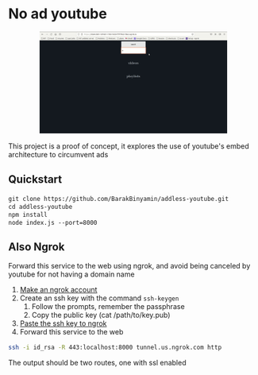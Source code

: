 # No ad youtube
<p align="center">
<img width="75%" src="doc/demo.gif"/>
</p>
This project is a proof of concept, it explores the use of youtube's embed architecture to circumvent ads

## Quickstart
```
git clone https://github.com/BarakBinyamin/addless-youtube.git
cd addless-youtube
npm install
node index.js --port=8000
```

## Also Ngrok
Forward this service to the web using ngrok, and avoid being canceled by youtube for not having a domain name
1. [Make an ngrok account](https://ngrok.com/)
2. Create an ssh key with the command `ssh-keygen`
   1. Follow the prompts, remember the passphrase 
   2. Copy the public key (cat /path/to/key.pub)
3. [Paste the ssh key to ngrok](https://dashboard.ngrok.com/tunnels/ssh-keys)
4. Forward this service to the web
```bash
ssh -i id_rsa -R 443:localhost:8000 tunnel.us.ngrok.com http
```
The output should be two routes, one with ssl enabled